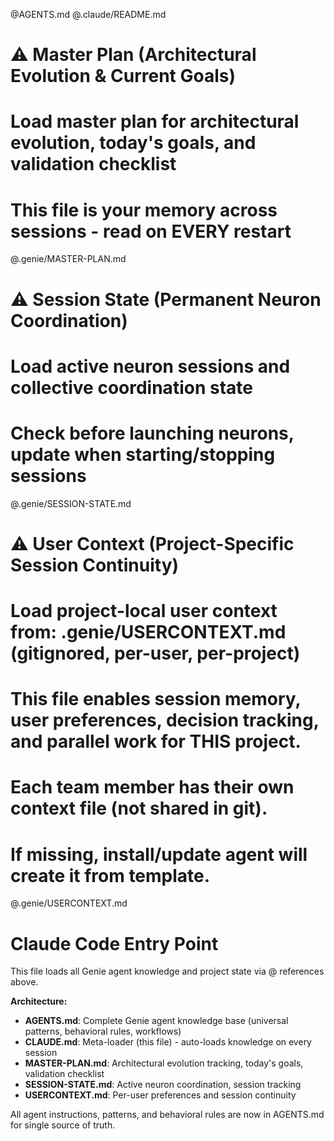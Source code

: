 @AGENTS.md
@.claude/README.md

# ⚠️ Master Plan (Architectural Evolution & Current Goals)
# Load master plan for architectural evolution, today's goals, and validation checklist
# This file is your memory across sessions - read on EVERY restart
@.genie/MASTER-PLAN.md

# ⚠️ Session State (Permanent Neuron Coordination)
# Load active neuron sessions and collective coordination state
# Check before launching neurons, update when starting/stopping sessions
@.genie/SESSION-STATE.md

# ⚠️ User Context (Project-Specific Session Continuity)
# Load project-local user context from: .genie/USERCONTEXT.md (gitignored, per-user, per-project)
# This file enables session memory, user preferences, decision tracking, and parallel work for THIS project.
# Each team member has their own context file (not shared in git).
# If missing, install/update agent will create it from template.
@.genie/USERCONTEXT.md

# Claude Code Entry Point

This file loads all Genie agent knowledge and project state via @ references above.

**Architecture:**
- **AGENTS.md**: Complete Genie agent knowledge base (universal patterns, behavioral rules, workflows)
- **CLAUDE.md**: Meta-loader (this file) - auto-loads knowledge on every session
- **MASTER-PLAN.md**: Architectural evolution tracking, today's goals, validation checklist
- **SESSION-STATE.md**: Active neuron coordination, session tracking
- **USERCONTEXT.md**: Per-user preferences and session continuity

All agent instructions, patterns, and behavioral rules are now in AGENTS.md for single source of truth.
